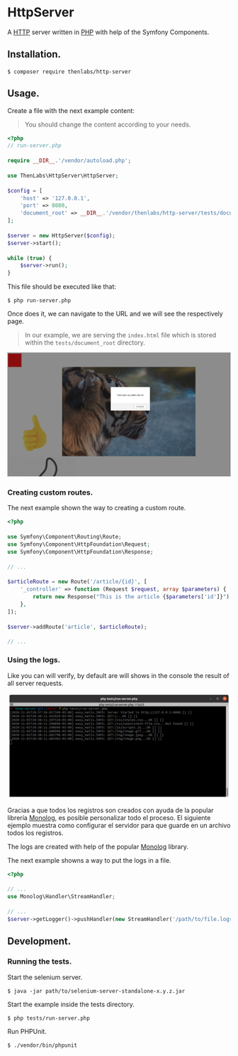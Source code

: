 
# HttpServer

A [HTTP](https://en.wikipedia.org/wiki/Hypertext_Transfer_Protocol) server written in [PHP](https://en.wikipedia.org/wiki/PHP) with help of the Symfony Components.

## Installation.

    $ composer require thenlabs/http-server

## Usage.

Create a file with the next example content:

>You should change the content according to your needs.

```php
<?php
// run-server.php

require __DIR__.'/vendor/autoload.php';

use ThenLabs\HttpServer\HttpServer;

$config = [
    'host' => '127.0.0.1',
    'port' => 8080,
    'document_root' => __DIR__.'/vendor/thenlabs/http-server/tests/document_root',
];

$server = new HttpServer($config);
$server->start();

while (true) {
    $server->run();
}
```

This file should be executed like that:

    $ php run-server.php

Once does it, we can navigate to the URL and we will see the respectively page.

>In our example, we are serving the `index.html` file which is stored within the `tests/document_root` directory.

![](demo.jpg)

### Creating custom routes.

The next example shown the way to creating a custom route.

```php
<?php

use Symfony\Component\Routing\Route;
use Symfony\Component\HttpFoundation\Request;
use Symfony\Component\HttpFoundation\Response;

// ...

$articleRoute = new Route('/article/{id}', [
    '_controller' => function (Request $request, array $parameters) {
        return new Response("This is the article {$parameters['id']}");
    },
]);

$server->addRoute('article', $articleRoute);

// ...
```

### Using the logs.

Like you can will verify, by default are will shows in the console the result of all server requests.

![](console-logs.png)

Gracias a que todos los registros son creados con ayuda de la popular librería [Monolog](https://github.com/Seldaek/monolog), es posible personalizar todo el proceso. El siguiente ejemplo muestra como configurar el servidor para que guarde en un archivo todos los registros.

The logs are created with help of the popular [Monolog](https://github.com/Seldaek/monolog) library.

The next example showns a way to put the logs in a file.

```php
<?php

// ...
use Monolog\Handler\StreamHandler;

// ...
$server->getLogger()->pushHandler(new StreamHandler('/path/to/file.logs'));
```

## Development.

### Running the tests.

Start the selenium server.

    $ java -jar path/to/selenium-server-standalone-x.y.z.jar

Start the example inside the tests directory.

    $ php tests/run-server.php

Run PHPUnit.

    $ ./vendor/bin/phpunit